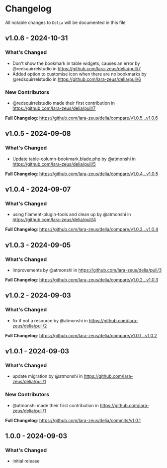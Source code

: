 # Changelog

All notable changes to `Delia` will be documented in this file

## v1.0.6 - 2024-10-31

### What's Changed

* Don't show the bookmark in table widgets, causes an error by @redsquirrelstudio in https://github.com/lara-zeus/delia/pull/7
* Added option to customise icon when there are no bookmarks by @redsquirrelstudio in https://github.com/lara-zeus/delia/pull/6

### New Contributors

* @redsquirrelstudio made their first contribution in https://github.com/lara-zeus/delia/pull/7

**Full Changelog**: https://github.com/lara-zeus/delia/compare/v1.0.5...v1.0.6

## v1.0.5 - 2024-09-08

### What's Changed

* Update table-column-bookmark.blade.php by @atmonshi in https://github.com/lara-zeus/delia/pull/5

**Full Changelog**: https://github.com/lara-zeus/delia/compare/v1.0.4...v1.0.5

## v1.0.4 - 2024-09-07

### What's Changed

* using filament-plugin-tools and clean up by @atmonshi in https://github.com/lara-zeus/delia/pull/4

**Full Changelog**: https://github.com/lara-zeus/delia/compare/v1.0.3...v1.0.4

## v1.0.3 - 2024-09-05

### What's Changed

* Improvements by @atmonshi in https://github.com/lara-zeus/delia/pull/3

**Full Changelog**: https://github.com/lara-zeus/delia/compare/v1.0.2...v1.0.3

## v1.0.2 - 2024-09-03

### What's Changed

* fix if not a resource by @atmonshi in https://github.com/lara-zeus/delia/pull/2

**Full Changelog**: https://github.com/lara-zeus/delia/compare/v1.0.1...v1.0.2

## v1.0.1 - 2024-09-03

### What's Changed

* update migration by @atmonshi in https://github.com/lara-zeus/delia/pull/1

### New Contributors

* @atmonshi made their first contribution in https://github.com/lara-zeus/delia/pull/1

**Full Changelog**: https://github.com/lara-zeus/delia/commits/v1.0.1

## 1.0.0 - 2024-09-03

### What's Changed

- initial release
